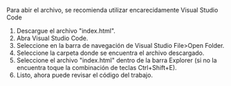 Para abir el archivo, se recomienda utilizar encarecidamente Visual Studio Code
1. Descargue el archivo "index.html".
2. Abra Visual Studio Code.
3. Seleccione en la barra de navegación de Visual Studio File>Open Folder.
4. Seleccione la carpeta donde se encuentra el archivo descargado.
5. Seleccione el archivo "index.html" dentro de la barra Explorer (si no la encuentra toque la combinación de teclas Ctrl+Shift+E).
6. Listo, ahora puede revisar el código del trabajo.
